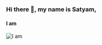 ### Hi there 👋, my name is Satyam,
#### I am 
![I am ](https://www.canva.com/design/DAEPzp8TISc/T1_2qJ6GkSyLGNLCubFN0g/view?utm_content=DAEPzp8TISc&utm_campaign=designshare&utm_medium=link&utm_source=publishsharelink)
